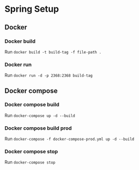 # Spring Setup


## Docker

### Docker build

Run `docker build -t build-tag -f file-path .`

### Docker run

Run `docker run -d -p 2368:2368 build-tag`

## Docker compose

### Docker compose build

Run `docker-compose up -d --build`

### Docker compose build prod

Run `docker-compose -f docker-compose-prod.yml up -d --build`

### Docker compose stop

Run `docker-compose stop`